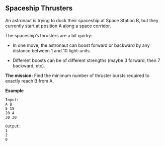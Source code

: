 ## Spaceship Thrusters

An astronaut is trying to dock their spaceship at Space Station B, but they currently start at position A along a space corridor.

The spaceship’s thrusters are a bit quirky:

- In one move, the astronaut can boost forward or backward by any distance between 1 and 10 light-units.

- Different boosts can be of different strengths (maybe 3 forward, then 7 backward, etc).

**The mission:**
Find the minimum number of thruster bursts required to exactly reach B from A.

**Example**
```
Input:
A B
5 15
20 4
30 30
```
```
Output:
1
2
0
```
